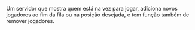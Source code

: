 Um servidor que mostra quem está na vez para jogar, adiciona novos jogadores ao fim da fila ou na posição desejada, e tem função também de remover jogadores.
